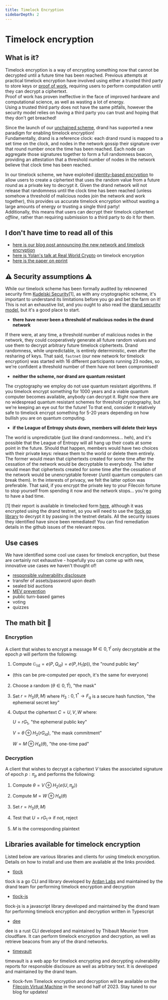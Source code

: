 ```yaml
---
title: Timelock Encryption
sidebarDepth: 2
---
```


# Timelock encryption

## What is it?

Timelock encryption is a way of encrypting something now that cannot be decrypted until a future time has been reached. Previous attempts at practical timelock encryption have involved using either a trusted third party to store keys or [proof of work](https://ethereum.org/en/developers/docs/consensus-mechanisms/pow/), requiring users to perform computation until they can decrypt a ciphertext.  
Proof of work has proven ineffective in the face of improved hardware and computational science, as well as wasting a lot of energy.  
Using a trusted third party does not have the same pitfalls, however the security model relies on having a third party you can trust and hoping that they don't get breached!  

Since the launch of our [unchained scheme](https://drand.love/blog/2022/02/21/multi-frequency-support-and-timelock-encryption-capabilities/), drand has supported a new paradigm for enabling timelock encryption!  
Fundamentally, drand is a reference clock: each drand round is mapped to a set time on the clock, and nodes in the network gossip their signature over that round number once the time has been reached. Each node can aggregate those signatures together to form a full randomness beacon, providing an attestation that a threshold number of nodes in the network believe that clock time has been reached.

In our timelock scheme, we have exploited [identity-based encryption](https://crypto.stanford.edu/~dabo/papers/bfibe.pdf) to allow users to create a ciphertext that uses the random value from a future round as a private key to decrypt it. Given the drand network will not release that randomness until the clock time has been reached (unless somehow a threshold of malicious nodes join the network and work together), this provides us accurate timelock encryption without wasting a large amounts of energy or trusting a single third party!  
Additionally, this means that users can decrypt their timelock ciphertext *offline*, rather than requiring submission to a third party to do it for them.

## I don't have time to read all of this
- [here is our blog post announcing the new network and timelock encryption](https://drand.love/blog/2023/03/28/timelock-on-fastnet/)
- [here is Yolan's talk at Real World Crypto](https://www.youtube.com/watch?v=Xh849Ij3lhU) on timelock encryption
- [here is the paper on eprint](https://eprint.iacr.org/2023/189)


## ⚠️  Security assumptions ⚠️
While our timelock scheme has been formally audited by reknowned security firm [Kudelski Security](https://kudelskisecurity.com)[1], as with any cryptographic scheme, it's important to understand its limitations before you go and bet the farm on it! This is not an exhaustive list, and you ought to also read the [drand security model](https://drand.love/docs/security-model/), but it's a good place to start.

- **there have never been a threshold of malicious nodes in the drand network**

If there were, at any time, a threshold number of malicious nodes in the network, they could cooperatively generate all future random values and use them to decrypt arbitrary future timelock ciphertexts. Drand randomness, while unpredictable, is entirely deterministic, even after the resharing of keys.
That said, `fastnet` (our new network for timelock encryption) was started with 16 different participants running 23 nodes, so we're confident a threshold number of them have not been compromised!

- **neither the scheme, nor drand are quantum resistant**

The cryptography we employ do not use quantum resistant algorithms. If you timelock encrypt something for 1000 years and a viable quantum computer becomes available, anybody can decrypt it. Right now there are no widespread quantum resistant schemes for threshold cryptography, but we're keeping an eye out for the future!
To that end, consider it relatively safe to timelock encrypt something for 5-20 years depending on how bullish you are on quantum computing.

- **if the League of Entropy shuts down, members will delete their keys**

The world is unpredictable (just like drand randomness... heh), and it's possible that the League of Entropy will all hang up their coats at some point in the future. Should that happen, members would have two choices with their private keys: release them to the world or delete them entirely.
The former would mean that ciphertexts created for some time after the cessation of the network would be decryptable to everybody. The latter would mean that ciphertexts created for some time after the cessation of the network would be unencryptable forever (/until quantum computers can break them).
In the interests of privacy, we felt the latter option was preferable. That said, if you encrypt the private key to your Filecoin fortune to stop yourself from spending it now and the network stops... you're going to have a bad time.

[1] their report is available in timelocked form [here](https://research.kudelskisecurity.com/2023/01/09/announcing-a-timelocked-responsible-disclosure/), although it was encrypted using the drand testnet, so you will need to use the [tlock go library](https://github.com/drand/tlock) to decrypt it by passing in the testnet details. All the security issues they identified have since been remediated! You can find remediation details in the github issues of the relevant repos.

## Use cases
We have identified some cool use cases for timelock encryption, but these are certainly not exhaustive - hopefully you can come up with new, innovative use cases we haven't thought of!

- [responsible vulnerability disclosure](https://timevault.drand.love/)
- transfer of assets/password upon death
- sealed bid auctions
- [MEV prevention](https://coinmarketcap.com/alexandria/glossary/miner-extractable-value-mev)
- public turn-based games
- voting
- quizzes

## The math bit 🧮

### Encryption

A client that wishes to encrypt a message $M \in {0,1}^l$ only decryptable at the epoch $p$ will perform the following:

1. Compute $\mathbb{G_{id}}= e(P, Q_{id}) = e(P,H_1(p))$, the "round public key" 
- (this can be pre-computed per epoch, it's the same for everyone)

2. Choose a random $(\theta \in {0,1}^l)$, "the mask"

3. Set $r = H_3(\theta, M)$ where $H_3:{0,1}^* \to F_q$ is a secure hash function, "the ephemeral secret key"

4. Output the ciphertext $C = {U, V, W}$ where:

    $U = rG_1,$ "the ephemeral public key"

    $V = \theta \oplus H_2(rG_{id})$, "the mask commitment"

    $W = M \oplus H_4(\theta)$, "the one-time pad"

### Decryption

A client that wishes to decrypt a ciphertext $V$ takes the associated signature of epoch $p: \pi_p$ and performs the following:

1. Compute $\theta = V \oplus H_2(e(U, \pi_p))$

2. Compute $M = W \oplus H_4(\theta)$

3. Set $r = H_3(\theta, M)$

4. Test that $U = rG_1 \to$ if not, reject

5. $M$ is the corresponding plaintext


## Libraries available for timelock encryption

Listed below are various libraries and clients for using timelock encryption. Details on how to install and use them are available at the links provided.

- [tlock](https://github.com/drand/tlock)

tlock is a go CLI and library developed by [Ardan Labs](https://www.ardanlabs.com/) and maintained by the drand team for performing timelock encryption and decryption

- [tlock-js](https://github.com/drand/tlock-js)

tlock-js is a javascript library developed and maintained by the drand team for performing timelock encryption and decryption written in Typescript

- [dee](https://github.com/thibmeu/drand-rs)

dee is a rust CLI developed and maintained by Thibault Meunier from cloudflare. It can perform timelock encryption and decryption, as well as retrieve beacons from any of the drand networks.

- [timevault](https://timelock.drand.love)

timevault is a web app for timelock encrypting and decrypting vulnerability reports for responsible disclosure as well as arbitrary text. It is developed and maintained by the drand team.

- tlock-fvm
Timelock encryption and decryption will be available on the [Filecoin Virtual Machine](https://fvm.bilecoin.io/) in the second half of 2023. Stay tuned to our blog for updates!
